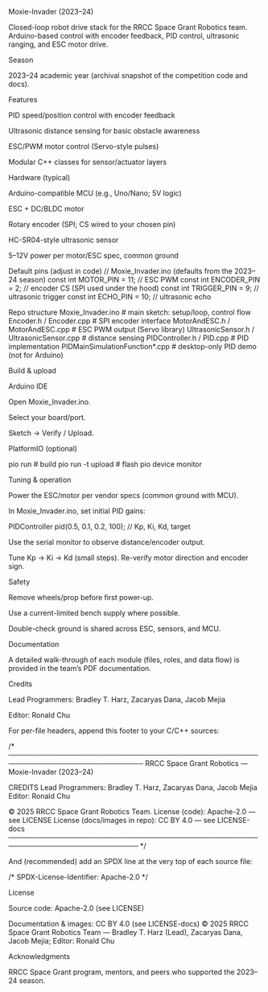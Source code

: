 Moxie-Invader (2023–24)

Closed-loop robot drive stack for the RRCC Space Grant Robotics team.
Arduino-based control with encoder feedback, PID control, ultrasonic ranging, and ESC motor drive.

Season

2023–24 academic year (archival snapshot of the competition code and docs).

Features

PID speed/position control with encoder feedback

Ultrasonic distance sensing for basic obstacle awareness

ESC/PWM motor control (Servo-style pulses)

Modular C++ classes for sensor/actuator layers

Hardware (typical)

Arduino-compatible MCU (e.g., Uno/Nano; 5V logic)

ESC + DC/BLDC motor

Rotary encoder (SPI; CS wired to your chosen pin)

HC-SR04-style ultrasonic sensor

5–12V power per motor/ESC spec, common ground

Default pins (adjust in code)
// Moxie_Invader.ino (defaults from the 2023–24 season)
const int MOTOR_PIN = 11;       // ESC PWM
const int ENCODER_PIN = 2;      // encoder CS (SPI used under the hood)
const int TRIGGER_PIN = 9;      // ultrasonic trigger
const int ECHO_PIN = 10;        // ultrasonic echo

Repo structure
Moxie_Invader.ino                  # main sketch: setup/loop, control flow
Encoder.h / Encoder.cpp            # SPI encoder interface
MotorAndESC.h / MotorAndESC.cpp    # ESC PWM output (Servo library)
UltrasonicSensor.h / UltrasonicSensor.cpp  # distance sensing
PIDController.h / PID.cpp          # PID implementation
PIDMainSimulationFunction*.cpp     # desktop-only PID demo (not for Arduino)

Build & upload

Arduino IDE

Open Moxie_Invader.ino.

Select your board/port.

Sketch → Verify / Upload.

PlatformIO (optional)

pio run           # build
pio run -t upload # flash
pio device monitor

Tuning & operation

Power the ESC/motor per vendor specs (common ground with MCU).

In Moxie_Invader.ino, set initial PID gains:

PIDController pid(0.5, 0.1, 0.2, 100); // Kp, Ki, Kd, target


Use the serial monitor to observe distance/encoder output.

Tune Kp → Ki → Kd (small steps). Re-verify motor direction and encoder sign.

Safety

Remove wheels/prop before first power-up.

Use a current-limited bench supply where possible.

Double-check ground is shared across ESC, sensors, and MCU.

Documentation

A detailed walk-through of each module (files, roles, and data flow) is provided in the team’s PDF documentation. 

Credits

Lead Programmers: Bradley T. Harz, Zacaryas Dana, Jacob Mejia

Editor: Ronald Chu

For per-file headers, append this footer to your C/C++ sources:

/* ─────────────────────────────────────────────────────────────────────────────
   RRCC Space Grant Robotics — Moxie-Invader (2023–24)

   CREDITS
   Lead Programmers: Bradley T. Harz, Zacaryas Dana, Jacob Mejia
   Editor:           Ronald Chu

   © 2025 RRCC Space Grant Robotics Team.
   License (code): Apache-2.0 — see LICENSE
   License (docs/images in repo): CC BY 4.0 — see LICENSE-docs
   ──────────────────────────────────────────────────────────────────────────── */


And (recommended) add an SPDX line at the very top of each source file:

/* SPDX-License-Identifier: Apache-2.0 */

License

Source code: Apache-2.0 (see LICENSE)

Documentation & images: CC BY 4.0 (see LICENSE-docs)
© 2025 RRCC Space Grant Robotics Team — Bradley T. Harz (Lead), Zacaryas Dana, Jacob Mejia; Editor: Ronald Chu

Acknowledgments

RRCC Space Grant program, mentors, and peers who supported the 2023–24 season.
